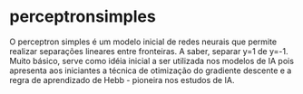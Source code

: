 # perceptronsimples

O perceptron simples é um modelo inicial de redes neurais que permite realizar separações lineares entre fronteiras. A saber, separar y=1 de y=-1. Muito básico, serve como idéia inicial a ser utilizada nos modelos de IA pois apresenta aos iniciantes a técnica de otimização do gradiente descente e a regra de aprendizado de Hebb - pioneira nos estudos de IA.

